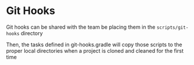 # Git Hooks

Git hooks can be shared with the team be placing them in the `scripts/git-hooks` directory

Then, the tasks defined in git-hooks.gradle will copy those scripts to the proper local directories
when a project is cloned and cleaned for the first time